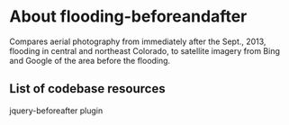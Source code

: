 About flooding-beforeandafter
======

Compares aerial photography from immediately after the Sept., 2013, flooding in central and northeast Colorado, to satellite imagery from Bing and Google of the area before the flooding.


List of codebase resources
-----
jquery-beforeafter plugin